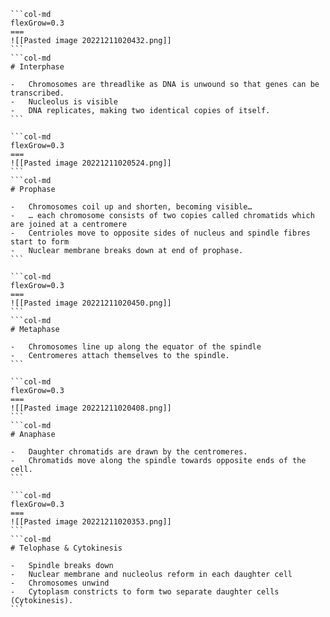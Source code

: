 ````col
```col-md
flexGrow=0.3
===
![[Pasted image 20221211020432.png]]
```
```col-md
# Interphase

-   Chromosomes are threadlike as DNA is unwound so that genes can be transcribed.
-   Nucleolus is visible
-   DNA replicates, making two identical copies of itself.
```
````

````col
```col-md
flexGrow=0.3
===
![[Pasted image 20221211020524.png]]
```
```col-md
# Prophase

-   Chromosomes coil up and shorten, becoming visible…
-   … each chromosome consists of two copies called chromatids which are joined at a centromere
-   Centrioles move to opposite sides of nucleus and spindle fibres start to form
-   Nuclear membrane breaks down at end of prophase.
```
````

````col
```col-md
flexGrow=0.3
===
![[Pasted image 20221211020450.png]]
```
```col-md
# Metaphase

-   Chromosomes line up along the equator of the spindle
-   Centromeres attach themselves to the spindle.
```
````

````col
```col-md
flexGrow=0.3
===
![[Pasted image 20221211020408.png]]
```
```col-md
# Anaphase

-   Daughter chromatids are drawn by the centromeres.
-   Chromatids move along the spindle towards opposite ends of the cell.
```
````

````col
```col-md
flexGrow=0.3
===
![[Pasted image 20221211020353.png]]
```
```col-md
# Telophase & Cytokinesis

-   Spindle breaks down
-   Nuclear membrane and nucleolus reform in each daughter cell
-   Chromosomes unwind
-   Cytoplasm constricts to form two separate daughter cells (Cytokinesis).
```
````
